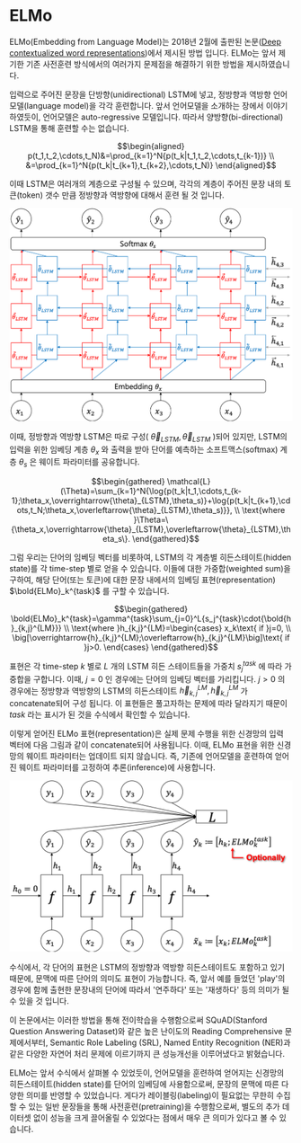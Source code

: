 # ELMo

ELMo(Embedding from Language Model)는 2018년 2월에 출판된 논문([Deep contextualized word representations](https://arxiv.org/pdf/1802.05365.pdf))에서 제시된 방법 입니다. ELMo는 앞서 제기한 기존 사전훈련 방식에서의 여러가지 문제점을 해결하기 위한 방법을 제시하였습니다.

입력으로 주어진 문장을 단방향(unidirectional) LSTM에 넣고, 정방향과 역방향 언어모델(language model)을 각각 훈련합니다. <comment> 앞서 언어모델을 소개하는 장에서 이야기 하였듯이, 언어모델은 auto-regressive 모델입니다. 따라서 양방향(bi-directional) LSTM을 통해 훈련할 수는 없습니다. </comment> 

$$\begin{aligned}
p(t_1,t_2,\cdots,t_N)&=\prod_{k=1}^N{p(t_k|t_1,t_2,\cdots,t_{k-1})} \\
&=\prod_{k=1}^N{p(t_k|t_{k+1},t_{k+2},\cdots,t_N)}
\end{aligned}$$

이때 LSTM은 여러개의 계층으로 구성될 수 있으며, 각각의 계층이 주어진 문장 내의 토큰(token) 갯수 만큼 정방향과 역방향에 대해서 훈련 될 것 입니다.

![각 time-step의 입력과 출력에 따른 내부 LSTM의 정방향 및 역방향 히든스테이트. 임베딩 계층과 소프트맥스 계층은 정방향과 역방향에 대해서 공유 되는 것을 볼 수 있습니다.](../assets/15-03-01.png)

이때, 정방향과 역방향 LSTM은 따로 구성( $\overrightarrow{\theta}_{LSTM},\overleftarrow{\theta}_{LSTM}$ )되어 있지만, LSTM의 입력을 위한 임베딩 계층 $\theta_x$ 와 출력을 받아 단어를 예측하는 소프트맥스(softmax) 계층 $\theta_s$ 은 웨이트 파라미터를 공유합니다.

$$\begin{gathered}
\mathcal{L}(\Theta)=\sum_{k=1}^N{\log{p(t_k|t_1,\cdots,t_{k-1};\theta_x,\overrightarrow{\theta}_{LSTM},\theta_s)}+\log{p(t_k|t_{k+1},\cdots,t_N;\theta_x,\overleftarrow{\theta}_{LSTM},\theta_s)}}, \\
\text{where }\Theta=\{\theta_x,\overrightarrow{\theta}_{LSTM},\overleftarrow{\theta}_{LSTM},\theta_s\}.
\end{gathered}$$

그럼 우리는 단어의 임베딩 벡터를 비롯하여, LSTM의 각 계층별 히든스테이트(hidden state)를 각 time-step 별로 얻을 수 있습니다. 이들에 대한 가중합(weighted sum)을 구하여, 해당 단어(또는 토큰)에 대한 문장 내에서의 임베딩 표현(representation) $\bold{ELMo}_k^{task}$ 를 구할 수 있습니다.

$$\begin{gathered}
\bold{ELMo}_k^{task}=\gamma^{task}\sum_{j=0}^L{s_j^{task}\cdot{\bold{h}_{k,j}^{LM}}} \\
\text{where }h_{k,j}^{LM}=\begin{cases}
x_k\text{ if }j=0, \\
\big[\overrightarrow{h}_{k,j}^{LM};\overleftarrow{h}_{k,j}^{LM}\big]\text{ if }j>0.
\end{cases}
\end{gathered}$$

표현은 각 time-step $k$ 별로 $L$ 개의 LSTM 히든 스테이트들을 가중치 $s_j^{task}$ 에 따라 가중합을 구합니다. 이때, $j=0$ 인 경우에는 단어의 임베딩 벡터를 가리킵니다. $j>0$ 의 경우에는 정방향과 역방향의 LSTM의 히든스테이트 $\overrightarrow{h}_{k,j}^{LM}, \overleftarrow{h}_{k,j}^{LM}$ 가 concatenate되어 구성 됩니다. 이 표현들은 풀고자하는 문제에 따라 달라지기 때문이 $task$ 라는 표시가 된 것을 수식에서 확인할 수 있습니다.

이렇게 얻어진 ELMo 표현(representation)은 실제 문제 수행을 위한 신경망의 입력 벡터에 다음 그림과 같이 concatenate되어 사용됩니다. 이때, ELMo 표현을 위한 신경망의 웨이트 파라미터는 업데이트 되지 않습니다. 즉, 기존에 언어모델을 훈련하여 얻어진 웨이트 파라미터를 고정하여 추론(inference)에 사용합니다.

![사전 훈련된 ELMo 벡터는 입력에 concatenate되어 신경망에 주어지거나, 때로는 문제(task)에 따라서 출력 벡터와 concatenate되기도 합니다.](../assets/15-03-02.png)

수식에서, 각 단어의 표현은 LSTM의 정방향과 역방향 히든스테이트도 포함하고 있기 때문에, 문맥에 따른 단어의 의미도 표현이 가능합니다. 즉, 앞서 예를 들었던 'play'의 경우에 함께 출현한 문장내의 단어에 따라서 '연주하다' 또는 '재생하다' 등의 의미가 될 수 있을 것 입니다.

이 논문에서는 이러한 방법을 통해 전이학습을 수행함으로써 SQuAD(Stanford Question Answering Dataset)와 같은 높은 난이도의 Reading Comprehensive 문제에서부터, Semantic Role Labeling (SRL), Named Entity Recognition (NER)과 같은 다양한 자연어 처리 문제에 이르기까지 큰 성능개선을 이루어냈다고 밝혔습니다.

ELMo는 앞서 수식에서 살펴볼 수 있었듯이, 언어모델을 훈련하여 얻어지는 신경망의 히든스테이트(hidden state)를 단어의 임베딩에 사용함으로써, 문장의 문맥에 따른 다양한 의미를 반영할 수 있었습니다. 게다가 레이블링(labeling)이 필요없는 무한히 수집할 수 있는 일반 문장들을 통해 사전훈련(pretraining)을 수행함으로써, 별도의 추가 데이터셋 없이 성능을 크게 끌어올릴 수 있었다는 점에서 매우 큰 의미가 있다고 볼 수 있습니다.
